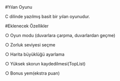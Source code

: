 #Yılan Oyunu

C dilinde yazılmış basit bir yılan oyunudur.

#Eklenecek Özellikler

○ Oyun modu (duvarlara çarpma, duvarlardan geçme)

○ Zorluk seviyesi seçme

○ Harita büyüklüğü ayarlama

○ Yüksek skorun kaydedilmesi(TopList)

○ Bonus yem(ekstra puan)
